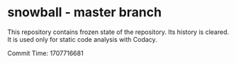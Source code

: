 # snowball - master branch

This repository contains frozen state of the repository.
Its history is cleared. It is used only for static code
analysis with Codacy.

Commit Time: 1707716681
